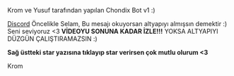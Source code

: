 
Krom ve Yusuf tarafından yapılan Chondix Bot v1 :)

[Discord](https://discord.com/invite/SANuqz8vNq)
Öncelikle Selam,
Bu mesajı okuyorsan altyapıyı almışsın demektir :)
Seni seviyoruz <3
**VİDEOYU SONUNA KADAR İZLE!!!**
YOKSA ALTYAPIYI DÜZGÜN ÇALIŞTIRAMAZSIN :)

**Sağ üstteki star yazısına tıklayıp star verirsen çok mutlu olurum <3**

Krom

